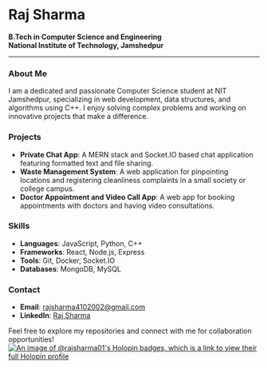 # Raj Sharma

**B.Tech in Computer Science and Engineering**  
**National Institute of Technology, Jamshedpur**

---

### About Me

I am a dedicated and passionate Computer Science student at NIT Jamshedpur, specializing in web development, data structures, and algorithms using C++. I enjoy solving complex problems and working on innovative projects that make a difference.

### Projects

- **Private Chat App**: A MERN stack and Socket.IO based chat application featuring formatted text and file sharing.
- **Waste Management System**: A web application for pinpointing locations and registering cleanliness complaints in a small society or college campus.
- **Doctor Appointment and Video Call App**: A web app for booking appointments with doctors and having video consultations.

### Skills

- **Languages**: JavaScript, Python, C++
- **Frameworks**: React, Node.js, Express
- **Tools**: Git, Docker, Socket.IO
- **Databases**: MongoDB, MySQL

### Contact

- **Email**: rajsharma4102002@gmail.com
- **LinkedIn**: [Raj Sharma](https://www.linkedin.com/in/raj-sharma-9a774824a/)

Feel free to explore my repositories and connect with me for collaboration opportunities!
[![An image of @rajsharma01's Holopin badges, which is a link to view their full Holopin profile](https://holopin.me/rajsharma01)](https://holopin.io/@rajsharma01)
